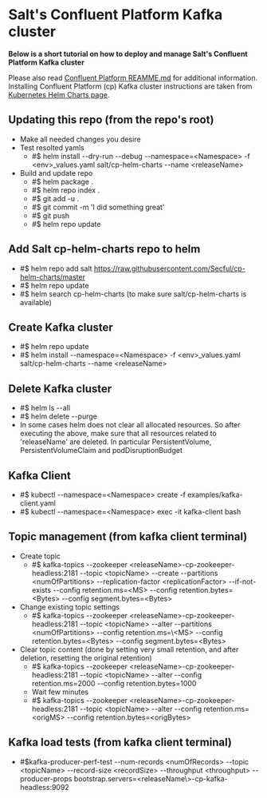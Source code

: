 # Salt's Confluent Platform Kafka cluster

**Below is a short tutorial on how to deploy and manage Salt's Confluent Platform Kafka cluster**

Please also read [Confluent Platform REAMME.md](https://github.com/Secful/cp-helm-charts/blob/master/README.md) for additional information.
Installing Confluent Platform (cp) Kafka cluster instructions are taken from [Kubernetes Helm Charts page](https://docs.confluent.io/current/installation/installing_cp/cp-helm-charts/docs/index.html).

## Updating this repo (from the repo's root)
- Make all needed changes you desire
- Test resolted yamls
  - #$ helm install --dry-run --debug --namespace=\<Namespace\> -f \<env\>_values.yaml salt/cp-helm-charts --name \<releaseName\>
- Build and update repo
  - #$ helm package .
  - #$ helm repo index .
  - #$ git add -u .
  - #$ git commit -m 'I did something great'
  - #$ git push
  - #$ helm repo update

## Add Salt cp-helm-charts repo to helm
- #$ helm repo add salt https://raw.githubusercontent.com/Secful/cp-helm-charts/master
- #$ helm repo update
- #$ helm search cp-helm-charts (to make sure salt/cp-helm-charts is available)

## Create Kafka cluster
- #$ helm repo update
- #$ helm install --namespace=\<Namespace\> -f \<env\>_values.yaml salt/cp-helm-charts --name \<releaseName\>

## Delete Kafka cluster
- #$ helm ls --all
- #$ helm delete --purge <releaseName>
- In some cases helm does not clear all allocated resources. So after executing the above, make sure that all resources related to 'releaseName' are deleted. In particular PersistentVolume, PersistentVolumeClaim and podDisruptionBudget

## Kafka Client
- #$ kubectl --namespace=\<Namespace\> create -f examples/kafka-client.yaml
- #$ kubectl --namespace=\<Namespace\> exec -it kafka-client bash

## Topic management (from kafka client terminal)
- Create topic
  - #$ kafka-topics --zookeeper \<releaseName\>-cp-zookeeper-headless:2181 --topic \<topicName\> --create --partitions \<numOfPartitions\> --replication-factor \<replicationFactor\> --if-not-exists  --config retention.ms=\<MS\>  --config retention.bytes=\<Bytes\> --config segment.bytes=\<Bytes\>
- Change existing topic settings
  - #$ kafka-topics --zookeeper \<releaseName\>-cp-zookeeper-headless:2181 --topic \<topicName\> --alter --partitions \<numOfPartitions\> --config retention.ms=\\<MS\>  --config retention.bytes=\<Bytes\> --config segment.bytes=\<Bytes\>
- Clear topic content (done by setting very small retention, and after deletion, resetting the original retention)
  - #$ kafka-topics --zookeeper \<releaseName\>-cp-zookeeper-headless:2181 --topic \<topicName\> --alter --config retention.ms=2000 --config retention.bytes=1000
  - Wait few minutes
  - #$ kafka-topics --zookeeper \<releaseName\>-cp-zookeeper-headless:2181 --topic \<topicName\> --alter --config retention.ms=\<origMS\> --config retention.bytes=\<origBytes\>

## Kafka load tests (from kafka client terminal)
- #$kafka-producer-perf-test  --num-records \<numOfRecords\> --topic \<topicName\> --record-size \<recordSize\>  --throughput \<throughput\> --producer-props bootstrap.servers=\<releaseName\\>-cp-kafka-headless:9092
